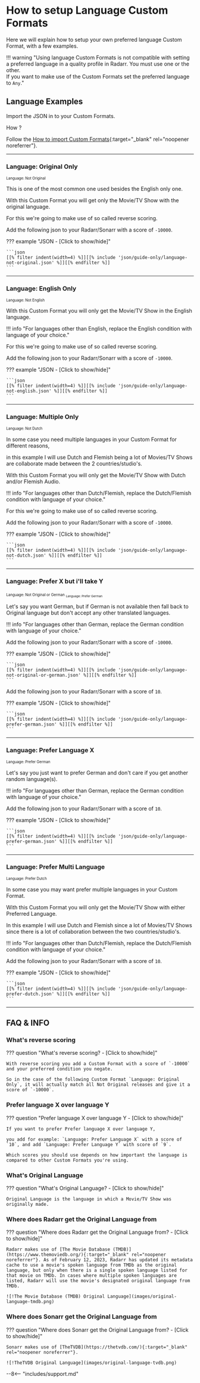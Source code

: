 # How to setup Language Custom Formats

Here we will explain how to setup your own preferred language Custom Format, with a few examples.

!!! warning "Using language Custom Formats is not compatible with setting a preferred language in a quality profile in Radarr. You must use one or the other.<br>If you want to make use of the Custom Formats set the preferred language to `Any`."

## Language Examples

Import the JSON in to your Custom Formats.

How ?

Follow the [How to import Custom Formats](/Radarr/Radarr-import-custom-formats/){:target="_blank" rel="noopener noreferrer"}.

---

### Language: Original Only

<sub><sub>Language: Not Original</sub>

This is one of the most common one used besides the English only one.

With this Custom Format you will get only the Movie/TV Show with the original language.

For this we're going to make use of so called reverse scoring.

Add the following json to your Radarr/Sonarr with a score of `-10000`.

??? example "JSON - [Click to show/hide]"

    ```json
    [[% filter indent(width=4) %]][[% include 'json/guide-only/language-not-original.json' %]][[% endfilter %]]
    ```

---

### Language: English Only

<sub><sub>Language: Not English</sub>

With this Custom Format you will only get the Movie/TV Show in the English language.

!!! info "For languages other than English, replace the English condition with language of your choice."

For this we're going to make use of so called reverse scoring.

Add the following json to your Radarr/Sonarr with a score of `-10000`.

??? example "JSON - [Click to show/hide]"

    ```json
    [[% filter indent(width=4) %]][[% include 'json/guide-only/language-not-english.json' %]][[% endfilter %]]
    ```

---

### Language: Multiple Only

<sub><sub>Language: Not Dutch</sub>

In some case you need multiple languages in your Custom Format for different reasons,

in this example I will use Dutch and Flemish being a lot of Movies/TV Shows are collaborate made between the 2 countries/studio's.

With this Custom Format you will only get the Movie/TV Show with Dutch and/or Flemish Audio.

!!! info "For languages other than Dutch/Flemish, replace the Dutch/Flemish condition with language of your choice."

For this we're going to make use of so called reverse scoring.

Add the following json to your Radarr/Sonarr with a score of `-10000`.

??? example "JSON - [Click to show/hide]"

    ```json
    [[% filter indent(width=4) %]][[% include 'json/guide-only/language-not-dutch.json' %]][[% endfilter %]]
    ```

---

### Language: Prefer X but i'll take Y

<sub><sub>Language: Not Original or German</sub>
<sub><sub>Language: Prefer German</sub>

Let's say you want German, but if German is not available then fall back to Original language but don't accept any other translated languages.

!!! info "For languages other than German, replace the German condition with language of your choice."

Add the following json to your Radarr/Sonarr with a score of `-10000`.

??? example "JSON - [Click to show/hide]"

    ```json
    [[% filter indent(width=4) %]][[% include 'json/guide-only/language-not-original-or-german.json' %]][[% endfilter %]]
    ```

Add the following json to your Radarr/Sonarr with a score of `10`.

??? example "JSON - [Click to show/hide]"

    ```json
    [[% filter indent(width=4) %]][[% include 'json/guide-only/language-prefer-german.json' %]][[% endfilter %]]
    ```

---

### Language: Prefer Language X

<sub><sub>Language: Prefer German</sub>

Let's say you just want to prefer German and don't care if you get another random language(s).

!!! info "For languages other than German, replace the German condition with language of your choice."

Add the following json to your Radarr/Sonarr with a score of `10`.

??? example "JSON - [Click to show/hide]"

    ```json
    [[% filter indent(width=4) %]][[% include 'json/guide-only/language-prefer-german.json' %]][[% endfilter %]]
    ```

---

### Language: Prefer Multi Language

<sub><sub>Language: Prefer Dutch</sub>

In some case you may want prefer multiple languages in your Custom Format.

With this Custom Format you will only get the Movie/TV Show with either Preferred Language.

In this example I will use Dutch and Flemish since a lot of Movies/TV Shows since there is a lot of collaboration between the two countries/studio's.

!!! info "For languages other than Dutch/Flemish, replace the Dutch/Flemish condition with language of your choice."

Add the following json to your Radarr/Sonarr with a score of `10`.

??? example "JSON - [Click to show/hide]"

    ```json
    [[% filter indent(width=4) %]][[% include 'json/guide-only/language-prefer-dutch.json' %]][[% endfilter %]]
    ```

---

## FAQ & INFO

### What's reverse scoring

??? question "What's reverse scoring? - [Click to show/hide]"

    With reverse scoring you add a Custom Format with a score of `-10000` and your preferred condition you negate.

    So in the case of the following Custom Format `Language: Original Only`, it will actually match all Not Original releases and give it a score of `-10000`.

### Prefer language X over language Y

??? question "Prefer language X over language Y - [Click to show/hide]"

    If you want to prefer Prefer language X over language Y,

    you add for example: `Language: Prefer Language X` with a score of `10`, and add `Language: Prefer Language Y` with score of `9`.

    Which scores you should use depends on how important the language is compared to other Custom Formats you're using.

### What's Original Language

??? question "What's Original Language? - [Click to show/hide]"

    Original Language is the language in which a Movie/TV Show was originally made.

### Where does Radarr get the Original Language from

??? question "Where does Radarr get the Original Language from? - [Click to show/hide]"

    Radarr makes use of [The Movie Database (TMDB)](https://www.themoviedb.org/){:target="_blank" rel="noopener noreferrer"}. As of February 12, 2023, Radarr has updated its metadata cache to use a movie's spoken language from TMDb as the original language, but only when there is a single spoken language listed for that movie on TMDb. In cases where multiple spoken languages are listed, Radarr will use the movie's designated original language from TMDb.

    ![!The Movie Database (TMDB) Original Language](images/original-language-tmdb.png)

### Where does Sonarr get the Original Language from

??? question "Where does Sonarr get the Original Language from? - [Click to show/hide]"

    Sonarr makes use of [TheTVDB](https://thetvdb.com/){:target="_blank" rel="noopener noreferrer"}.

    ![!TheTVDB Original Language](images/original-language-tvdb.png)

--8<-- "includes/support.md"
